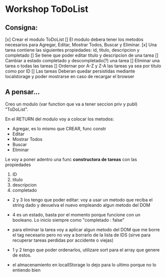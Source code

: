 # Workshop ToDoList

## Consigna:

[x] Crear el modulo ToDoList
[] El modulo debera tener los metodos necesarios para Agregar, Editar, Mostrar Todos, Buscar y Eliminar.
[x] Una tarea contiene las siguientes propiedades: id, titulo, descripcion y completado
[] Se tiene que poder editar titulo y descripcion de una tarea
[] Cambiar a estado completado y descompletado(?) una tarea
[] Eliminar una tarea o todas las tareas
[] Ordernar por A-Z y Z-A las tareas ya sea por titulo como por ID
[] Las tareas Deberan quedar persistidas mediante localstorage y poder mostrarse en caso de recargar el browser


## A pensar...

Creo un modulo (var function que va a tener seccion priv y publ) "ToDoList". 

En el RETURN del modulo voy a colocar los metodos:
- Agregar, es lo mismo que CREAR, func constr
- Editar
- Mostrar Todos
- Buscar
- Eliminar

Le voy a poner adentro una func **constructora de tareas** con las propiedades

1. ID
2. titulo
3. descripcion
4. completado

* 2 y 3 los tengo que poder editar: voy a usar un metodo que reciba el string dado y devuelva el nuevo empleando algun metodo del DOM

* 4 es un estado, basta por el momento porque funcione con un booleano. Lo inicio siempre como "completado : false"

* para eliminar la tarea voy a aplicar algun metodo del DOM que me borre el tag necesario pero no voy a borrarlo de la lista de IDS (sirve para recuperar tareas perdidas por accidente o viejas)

* 1 y 2 tengo que poder ordenarlos, utilizare sort para el array que genere de estos.

* el almacenamiento en locallStorage lo dejo para lo ultimo porque no lo entiendo bien